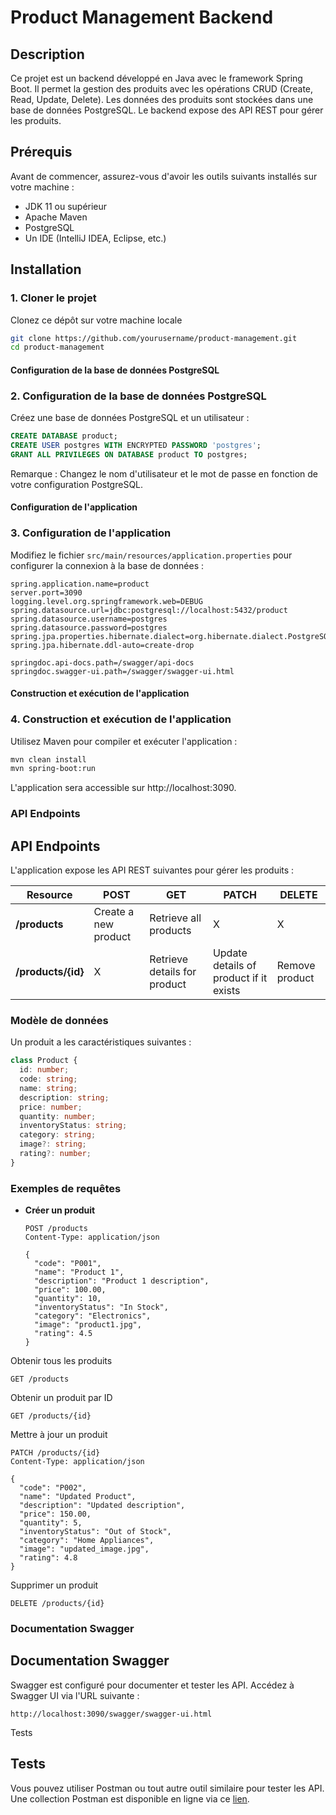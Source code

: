 # Product Management Backend

## Description

Ce projet est un backend développé en Java avec le framework Spring Boot. Il permet la gestion des produits avec les opérations CRUD (Create, Read, Update, Delete). Les données des produits sont stockées dans une base de données PostgreSQL. Le backend expose des API REST pour gérer les produits.

## Prérequis

Avant de commencer, assurez-vous d'avoir les outils suivants installés sur votre machine :

- JDK 11 ou supérieur
- Apache Maven
- PostgreSQL
- Un IDE (IntelliJ IDEA, Eclipse, etc.)

## Installation

### 1. Cloner le projet

Clonez ce dépôt sur votre machine locale 

```bash
git clone https://github.com/yourusername/product-management.git
cd product-management
```

#### Configuration de la base de données PostgreSQL


### 2. Configuration de la base de données PostgreSQL

Créez une base de données PostgreSQL et un utilisateur :

```sql
CREATE DATABASE product;
CREATE USER postgres WITH ENCRYPTED PASSWORD 'postgres';
GRANT ALL PRIVILEGES ON DATABASE product TO postgres;
```

Remarque : Changez le nom d'utilisateur et le mot de passe en fonction de votre configuration PostgreSQL.


#### Configuration de l'application

### 3. Configuration de l'application

Modifiez le fichier `src/main/resources/application.properties` pour configurer la connexion à la base de données :

```properties
spring.application.name=product
server.port=3090
logging.level.org.springframework.web=DEBUG
spring.datasource.url=jdbc:postgresql://localhost:5432/product
spring.datasource.username=postgres
spring.datasource.password=postgres
spring.jpa.properties.hibernate.dialect=org.hibernate.dialect.PostgreSQLDialect
spring.jpa.hibernate.ddl-auto=create-drop

springdoc.api-docs.path=/swagger/api-docs
springdoc.swagger-ui.path=/swagger/swagger-ui.html
```


#### Construction et exécution de l'application


### 4. Construction et exécution de l'application

Utilisez Maven pour compiler et exécuter l'application :

```bash
mvn clean install
mvn spring-boot:run
```

L'application sera accessible sur http://localhost:3090.



### API Endpoints


## API Endpoints

L'application expose les API REST suivantes pour gérer les produits :

| Resource           | POST                  | GET                            | PATCH                                    | DELETE           |
| ------------------ | --------------------- | ------------------------------ | ---------------------------------------- | ---------------- |
| **/products**      | Create a new product  | Retrieve all products          | X                                        | X                |
| **/products/{id}** | X                     | Retrieve details for product   | Update details of product if it exists   | Remove product   |



### Modèle de données

Un produit a les caractéristiques suivantes :

```typescript
class Product {
  id: number;
  code: string;
  name: string;
  description: string;
  price: number;
  quantity: number;
  inventoryStatus: string;
  category: string;
  image?: string;
  rating?: number;
}
```


### Exemples de requêtes

- **Créer un produit**

  ```http
  POST /products
  Content-Type: application/json

  {
    "code": "P001",
    "name": "Product 1",
    "description": "Product 1 description",
    "price": 100.00,
    "quantity": 10,
    "inventoryStatus": "In Stock",
    "category": "Electronics",
    "image": "product1.jpg",
    "rating": 4.5
  }
  ```


Obtenir tous les produits
```
GET /products
```
Obtenir un produit par ID
```
GET /products/{id}
```

Mettre à jour un produit
```
PATCH /products/{id}
Content-Type: application/json

{
  "code": "P002",
  "name": "Updated Product",
  "description": "Updated description",
  "price": 150.00,
  "quantity": 5,
  "inventoryStatus": "Out of Stock",
  "category": "Home Appliances",
  "image": "updated_image.jpg",
  "rating": 4.8
}
```

Supprimer un produit
```
DELETE /products/{id}
```

### Documentation Swagger


## Documentation Swagger

Swagger est configuré pour documenter et tester les API. Accédez à Swagger UI via l'URL suivante :
```
http://localhost:3090/swagger/swagger-ui.html
```

Tests

## Tests

Vous pouvez utiliser Postman ou tout autre outil similaire pour tester les API. Une collection Postman est disponible en ligne via ce [lien](https://documenter.getpostman.com/view/37127779/2sA3kVm2CK#c7b70e85-0f03-40a1-b9ed-9456c7c332f0).
